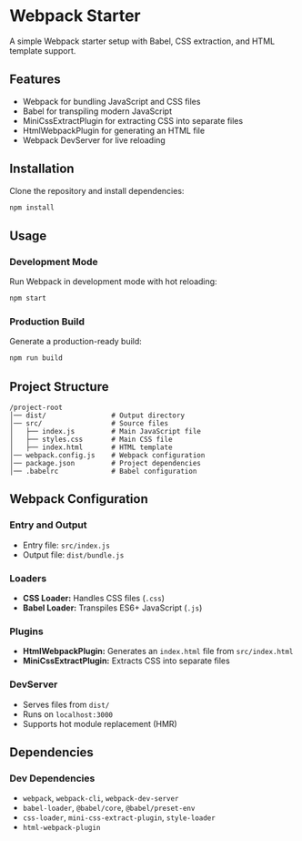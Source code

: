 # Webpack Starter

A simple Webpack starter setup with Babel, CSS extraction, and HTML template support.

## Features

- Webpack for bundling JavaScript and CSS files
- Babel for transpiling modern JavaScript
- MiniCssExtractPlugin for extracting CSS into separate files
- HtmlWebpackPlugin for generating an HTML file
- Webpack DevServer for live reloading

## Installation

Clone the repository and install dependencies:

```sh
npm install
```

## Usage

### Development Mode

Run Webpack in development mode with hot reloading:

```sh
npm start
```

### Production Build

Generate a production-ready build:

```sh
npm run build
```

## Project Structure

```
/project-root
│── dist/                # Output directory
│── src/                 # Source files
│   ├── index.js         # Main JavaScript file
│   ├── styles.css       # Main CSS file
│   ├── index.html       # HTML template
│── webpack.config.js    # Webpack configuration
│── package.json         # Project dependencies
│── .babelrc             # Babel configuration
```

## Webpack Configuration

### Entry and Output

- Entry file: `src/index.js`
- Output file: `dist/bundle.js`

### Loaders

- **CSS Loader:** Handles CSS files (`.css`)
- **Babel Loader:** Transpiles ES6+ JavaScript (`.js`)

### Plugins

- **HtmlWebpackPlugin:** Generates an `index.html` file from `src/index.html`
- **MiniCssExtractPlugin:** Extracts CSS into separate files

### DevServer

- Serves files from `dist/`
- Runs on `localhost:3000`
- Supports hot module replacement (HMR)

## Dependencies

### Dev Dependencies

- `webpack`, `webpack-cli`, `webpack-dev-server`
- `babel-loader`, `@babel/core`, `@babel/preset-env`
- `css-loader`, `mini-css-extract-plugin`, `style-loader`
- `html-webpack-plugin`
